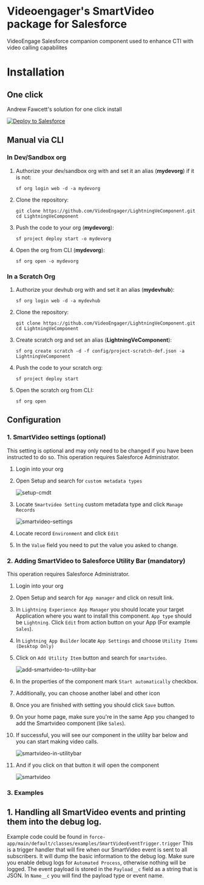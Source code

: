 # Videoengager's SmartVideo package for Salesforce

VideoEngage Salesforce companion component used to enhance CTI with video calling capabilites

# Installation

## One click
Andrew Fawcett's solution for one click install

<a href="https://githubsfdeploy.herokuapp.com?ref=main">
  <img alt="Deploy to Salesforce"
       src="https://raw.githubusercontent.com/afawcett/githubsfdeploy/master/deploy.png">
</a>

## Manual via CLI

### In Dev/Sandbox org

1. Authorize your dev/sandbox org with and set it an alias (**mydevorg**) if it is not:
    ```
    sf org login web -d -a mydevorg
    ```

1. Clone the repository:

    ```
    git clone https://github.com/VideoEngager/LightningVeComponent.git
    cd LightningVeComponent
    ```
1. Push the code to your org (**mydevorg**):

    ```
    sf project deploy start -o mydevorg
    ```

1. Open the org from CLI (**mydevorg**):

    ```
    sf org open -o mydevorg
    ```

### In a Scratch Org

1. Authorize your devhub org with and set it an alias (**mydevhub**):

    ```
    sf org login web -d -a mydevhub
    ```

1. Clone the repository:

    ```
    git clone https://github.com/VideoEngager/LightningVeComponent.git
    cd LightningVeComponent
    ```

1. Create scratch org and set an alias (**LightningVeComponent**):

    ```
    sf org create scratch -d -f config/project-scratch-def.json -a LightningVeComponent
    ```

1. Push the code to your scratch org:

    ```
    sf project deploy start
    ```

1. Open the scratch org from CLI:

    ```
    sf org open
    ```

## Configuration

### 1. SmartVideo settings (optional)

This setting is optional and may only need to be changed if you have been instructed to do so. This operation requires Salesforce Administrator.

1. Login into your org
1. Open Setup and search for `custom metadata types`

   ![setup-cmdt](assets/setup-cmdt-nav.png)
1. Locate `Smartvideo Setting` custom metadata type and click `Manage Records`

   ![smartvideo-settings](assets/smartvideo-cmdt.png)
1. Locate record `Environment` and click `Edit`
1. In the `Value` field you need to put the value you asked to change.

### 2. Adding SmartVideo to Salesforce Utility Bar (mandatory)

This operation requires Salesforce Administrator.

1. Login into your org
1. Open Setup and search for `App manager` and click on result link.
1. In `Lightning Experience App Manager` you should locate your target Application where you want to install this component. `App type` should be `Lightning`. Click `Edit` from action button on your App (For example `Sales`).
1. In `Lightning App Builder` locate `App Settings` and choose `Utility Items (Desktop Only)`
1. Click on `Add Utility Item` button and search for `smartvideo`.
  
    ![add-smartvideo-to-utility-bar](assets/search-add-smartvideo-to-utilitybar.png)

1. In the properties of the component mark `Start automatically` checkbox.
1. Additionally, you can choose another label and other icon
1. Once you are finished with setting you should click `Save` button.
1. On your home page, make sure you're in the same App you changed to add the Smartvideo component (like `Sales`).
1. If successful, you will see our component in the utility bar below and you can start making video calls.
  
    ![smartvideo-in-utilitybar](assets/smartvideo-component-in-utilitybar.png)

1. And if you click on that button it will open the component
    
    ![smartvideo](assets/smartvideo.png)

### 3. Examples

## 1. Handling all SmartVideo events and printing them into the debug log.

Example code could be found in `force-app/main/default/classes/examples/SmartVideoEventTrigger.trigger`
This is a trigger handler that will fire when our SmartVideo event is sent to all subscribers.
It will dump the basic information to the debug log.
Make sure you enable debug logs for `Automated Process`, otherwise nothing will be logged.
The event payload is stored in the `Payload__c` field as a string that is JSON.
In `Name__c` you will find the payload type or event name.
